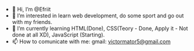 - 👋 Hi, I’m @Efriit
- 👀 I’m interested in learn web development, do some sport and go out with my friends.
- 🌱 I’m currently learning HTML(Done), CSS(Teory - Done, Apply it - Not done at all XD), JavaScript (Starting).
- 📫 How to comunicate with me: gmail: victormator5@gmail.com


